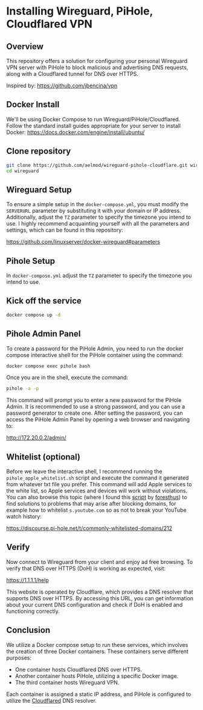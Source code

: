 # Installing Wireguard, PiHole, Cloudflared VPN

## Overview
This repository offers a solution for configuring your personal Wireguard VPN server with PiHole to block malicious and advertising DNS requests, along with a Cloudflared tunnel for DNS over HTTPS.

Inspired by: https://github.com/jbencina/vpn

## Docker Install
We'll be using Docker Compose to run Wireguard/PiHole/Cloudflared. 
Follow the standard install guides appropriate for your server to install Docker: 
https://docs.docker.com/engine/install/ubuntu/

## Clone repository
```bash
git clone https://github.com/aelmod/wireguard-pihole-cloudflare.git wireguard
cd wireguard
```

## Wireguard Setup
To ensure a simple setup in the `docker-compose.yml`, you must modify the `SERVERURL` parameter by substituting it with your domain or IP address. Additionally, adjust the `TZ` parameter to specify the timezone you intend to use. 
I highly recommend acquainting yourself with all the parameters and settings, which can be found in this repository:

https://github.com/linuxserver/docker-wireguard#parameters

## Pihole Setup
In `docker-compose.yml` adjust the `TZ` parameter to specify the timezone you intend to use.

## Kick off the service
```bash
docker compose up -d
```

## Pihole Admin Panel
To create a password for the PiHole Admin, you need to run the docker compose interactive shell for the PiHole container using the command: 
```bash
docker compose exec pihole bash
```
Once you are in the shell, execute the command: 
```bash
pihole -a -p
```
This command will prompt you to enter a new password for the PiHole Admin.
It is recommended to use a strong password, and you can use a password generator to create one.
After setting the password, you can access the PiHole Admin Panel by opening a web browser and navigating to:

http://172.20.0.2/admin/ 

## Whitelist (optional)
Before we leave the interactive shell, I recommend running the `pihole_apple_whitelist.sh` script and execute the command it generated from whatever txt file you prefer.
This command will add Apple services to the white list, so Apple services and devices will work without violations.
You can also browse this topic (where I found this [script] by [foresthus]) to find solutions to problems that may arise after blocking domains, for example how to whitelist `s.youtube.com` so as not to break your YouTube watch history:

https://discourse.pi-hole.net/t/commonly-whitelisted-domains/212

## Verify
Now connect to Wireguard from your client and enjoy ad free browsing. To verify that DNS over HTTPS (DoH) is working as expected, visit:

https://1.1.1.1/help

This website is operated by Cloudflare, which provides a DNS resolver that supports DNS over HTTPS. By accessing this URL, you can get information about your current DNS configuration and check if DoH is enabled and functioning correctly.

## Conclusion
We utilize a Docker compose setup to run these services, which involves the creation of three Docker containers.
These containers serve different purposes:

 - One container hosts Cloudflared DNS over HTTPS.
 - Another container hosts PiHole, utilizing a specific Docker image.
 - The third container hosts Wireguard VPN.

Each container is assigned a static IP address, and PiHole is configured to utilize the [Cloudflared] DNS resolver.

[Cloudflared]: <https://github.com/cloudflare/cloudflared>
[script]: <https://discourse.pi-hole.net/t/commonly-whitelisted-domains/212/147>
[foresthus]: <https://discourse.pi-hole.net/u/foresthus>
